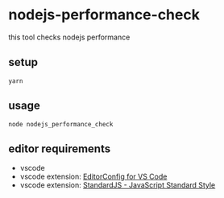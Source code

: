# nodejs-performance-check

this tool checks nodejs performance

## setup

```
yarn
```

## usage

```
node nodejs_performance_check
```

## editor requirements

- vscode
- vscode extension: [EditorConfig for VS Code](https://github.com/editorconfig/editorconfig-vscode)
- vscode extension: [StandardJS - JavaScript Standard Style](https://github.com/standard/vscode-standard)
